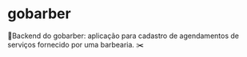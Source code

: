 # gobarber
💈Backend do gobarber: aplicação para cadastro de agendamentos de serviços fornecido por uma barbearia. ✂️
